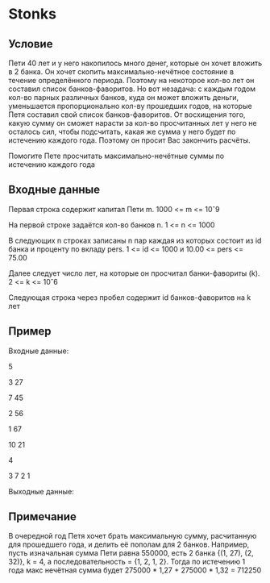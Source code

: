 # Stonks

## Условие
Пети 40 лет и у него накопилось много денег, которые он хочет вложить в 2 банка. Он хочет скопить максимально-нечётное состояние в течение определённого периода. Поэтому на некоторое кол-во лет он составил список банков-фаворитов. Но вот незадача: с каждым годом кол-во парных различных банков, куда он может вложить деньги, уменьшается пропорционально кол-ву прошедших годов, на которые Петя составил свой список банков-фаворитов. От восхищения того, какую сумму он сможет нарасти за кол-во просчитанных лет у него не осталось сил, чтобы подсчитать, какая же сумма у него будет по истечению каждого года. Поэтому он просит Вас закончить расчёты. 

Помогите Пете просчитать максимально-нечётные суммы по истечению каждого года

## Входные данные
Первая строка содержит капитал Пети m. 1000 <= m <= 10ˆ9

На первой строке задаётся кол-во банков n. 1 <= n <= 1000

В следующих n строках записаны n пар каждая из которых состоит из id банка и проценту по вкладу pers. 1 <= id <= 1000 и 10.00 <= pers <= 75.00

Далее следует число лет, на которые он просчитал банки-фавориты (k). 2 <= k <= 10ˆ6

Следующая строка через пробел содержит id банков-фаворитов на k лет

## Пример
Входные данные:

5

3 27

7 45

2 56

1 67

10 21

4

3 7 2 1

Выходные данные:



## Примечание
В очередной год Петя хочет брать максимальную сумму, расчитанную для прошедшего года, и делить её пополам для 2 банков.
Например, пусть изначальная сумма Пети равна 550000, есть 2 банка {(1, 27), (2, 32)}, k = 4, а последовательность = {1, 2, 1, 2}.
Тогда по истечению 1 года макс нечётная сумма будет 275000 * 1,27 + 275000 * 1,32 = 712250